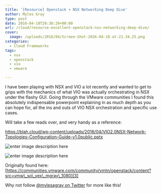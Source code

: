 ```yaml
---
title: '[Resource] Openstack + NSX Networking Deep Dive'
author: Myles Gray
type: post
date: 2016-04-18T20:38:29+00:00
url: /cloud/resource-excellent-openstack-nsx-networking-deep-dive/
cover:
  image: /uploads/2016/04/Screen-Shot-2016-04-18-at-21.34.25.png
categories:
  - Cloud Frameworks
tags:
  - nsx
  - openstack
  - vio
  - vmware

---
```

I have been playing with NSX and VIO a lot recently and wanted to get to grips with the mechanics of what VIO was actually orchestrating in NSX under the flashy GUI. Going through the VMware communities I found this absolutely indispensable powerpoint explaining in as much depth as you can hope for, all the ins and outs of VIO NSX orchestration and specific use cases.

Will take a few reads over, and very handy as a reference:

<https://blah.cloud/wp-content/uploads/2016/04/VIO2.0NSX-Network-Topologies-Configuration-Guide-v1.0public.pptx>

![enter image description here][1] 

![enter image description here][2] 

Originally found here: [https://communities.vmware.com/community/vmtn/openstack/content?src=vmw\_so\_vex\_mgray\_1080][3]

Why not follow [@mylesagray on Twitter][4] for more like this!

 [1]: /uploads/2016/04/Screen-Shot-2016-04-18-at-21.36.18.png
 [2]: /uploads/2016/04/Screen-Shot-2016-04-18-at-21.34.25.png
 [3]: https://communities.vmware.com/community/vmtn/openstack/content?src=vmw_so_vex_mgray_1080
 [4]: https://twitter.com/mylesagray